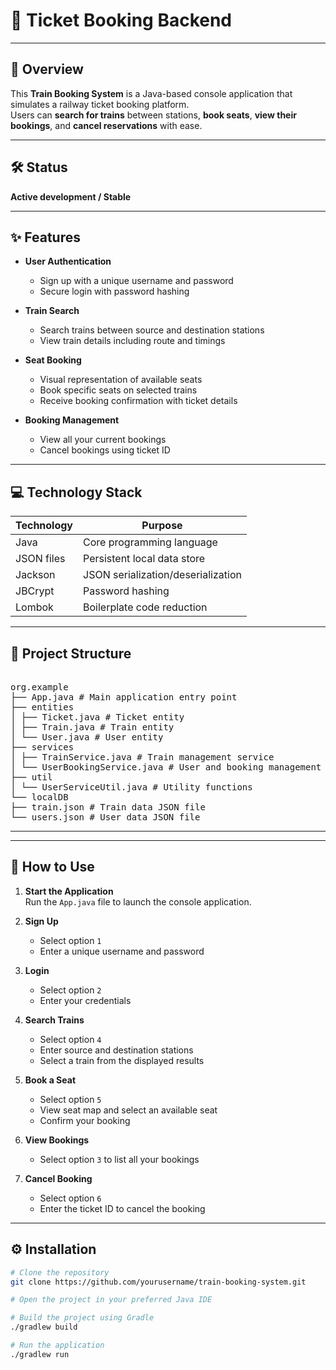 # 🎫 Ticket Booking Backend

---

## 🚆 Overview

This **Train Booking System** is a Java-based console application that simulates a railway ticket booking platform.  
Users can **search for trains** between stations, **book seats**, **view their bookings**, and **cancel reservations** with ease.

---

## 🛠️ Status

**Active development / Stable**

---

## ✨ Features

- **User Authentication**  
  - Sign up with a unique username and password  
  - Secure login with password hashing  

- **Train Search**  
  - Search trains between source and destination stations  
  - View train details including route and timings  

- **Seat Booking**  
  - Visual representation of available seats  
  - Book specific seats on selected trains  
  - Receive booking confirmation with ticket details  

- **Booking Management**  
  - View all your current bookings  
  - Cancel bookings using ticket ID  

---

## 💻 Technology Stack

| Technology | Purpose                    |
|------------|----------------------------|
| Java       | Core programming language  |
| JSON files | Persistent local data store|
| Jackson    | JSON serialization/deserialization |
| JBCrypt    | Password hashing           |
| Lombok     | Boilerplate code reduction |

---

## 📁 Project Structure

<pre> 
org.example
├── App.java # Main application entry point
├── entities
│ ├── Ticket.java # Ticket entity
│ ├── Train.java # Train entity
│ └── User.java # User entity
├── services
│ ├── TrainService.java # Train management service
│ └── UserBookingService.java # User and booking management
├── util
│ └── UserServiceUtil.java # Utility functions
└── localDB
├── train.json # Train data JSON file
└── users.json # User data JSON file
</pre>

---


---

## 🚀 How to Use

1. **Start the Application**  
   Run the `App.java` file to launch the console application.

2. **Sign Up**  
   - Select option `1`  
   - Enter a unique username and password  

3. **Login**  
   - Select option `2`  
   - Enter your credentials  

4. **Search Trains**  
   - Select option `4`  
   - Enter source and destination stations  
   - Select a train from the displayed results  

5. **Book a Seat**  
   - Select option `5`  
   - View seat map and select an available seat  
   - Confirm your booking  

6. **View Bookings**  
   - Select option `3` to list all your bookings  

7. **Cancel Booking**  
   - Select option `6`  
   - Enter the ticket ID to cancel the booking  

---

## ⚙️ Installation

```bash
# Clone the repository
git clone https://github.com/yourusername/train-booking-system.git

# Open the project in your preferred Java IDE

# Build the project using Gradle
./gradlew build

# Run the application
./gradlew run
